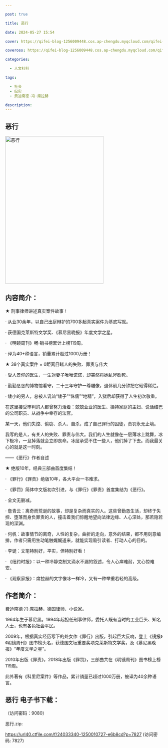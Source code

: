 ```yaml
---

post: true

title: 恶行

date: 2024-05-27 15:54

cover: https://qifei-blog-1256009448.cos.ap-chengdu.myqcloud.com/qifei-blog/660016fa9f345e8d0322aee1.jpg

coveross: https://qifei-blog-1256009448.cos.ap-chengdu.myqcloud.com/qifei-blog/660016fa9f345e8d0322aee1.jpg

categories:

  - 人文社科

tags:

  - 社会
  - 纪实
  - 费迪南德·冯·席拉赫

description:
---
```


## 恶行
<img alt="恶行 " class="aligncenter loading" data-was-processed="true" decoding="async" fetchpriority="high" height="471" src="https://qifei-blog-1256009448.cos.ap-chengdu.myqcloud.com/qifei-blog/660016fa9f345e8d0322aee1.jpg " style="cursor: zoom-in;" width="314"/>

## 内容简介：

★ 刑事律师讲述真实案件故事！

· 从业30余年，以自己出庭辩护的700多起真实案件为基底写就。

· 获德国克莱斯特文学奖、《慕尼黑晚报》年度文学之星。

· 《明镜周刊》畅·销书榜累计上榜119周。

· 译为40+种语言，销量累计超过1000万册！

★ 38个真实案件 × 0距离目睹人的失败、罪责与伟大

· 受人景仰的医生，一生对妻子唯唯诺诺，却突然将她乱斧砍死。

· 勤勤恳恳的博物馆看守，二十三年守护一尊雕像，退休前几分钟把它砸得稀烂。

· 矮小的男人，总被人讥讪“矮子”“侏儒”“地精”，入狱后却获得了人生初次敬重。

在这里接受审判的人都曾努力活着：兢兢业业的医生、操持家庭的主妇、说话结巴的公司职员、从战争中幸存的法官。

某一天，他们失控、偷窃、杀人、自杀，成了自己罪行的囚徒，责罚永无止境。

我写的是人，有关人的失败、罪责与伟大。我们的人生就像在一层薄冰上跳舞，冰下极冷，一旦掉落就会立即丧命。冰层承受不住一些人，他们掉了下去。而我最关心的就是这一时刻。

——《恶行》作者自述

★ 绝版10年，经典三部曲首度集结！

· 《罪行》《罪责》绝版10年，各大平台一书难求。

· 《罪罚》简体中文版初次引进，与《罪行》《罪责》首度集结为《恶行》。

· 全文无删减。

· 詹青云：离奇而荒诞的故事，却是复杂而真实的人。这些曾勤恳生活，却终于失控、堕落而身负罪责的人，撞击着我们惊醒地望向法律边缘、人心深处，那若隐若现的深渊。

· 何帆：故事情节的离奇，人性的复杂，曲折的走向，意外的结果，都不用刻意编排，作者只需用生动笔触娓娓道来，就能实现吸引读者、打动人心的目的。

· 李诞：文笔特别好，平实，但特别好看！

· 《纽约时报》：以一种冷静克制又滴水不漏的叙述，令人心痒难耐，又心惊难安。

· 《观察家报》：席拉赫的文字像冰一样冷，又有一种举重若轻的高级。

## 作者简介：

费迪南德·冯·席拉赫，德国律师、小说家。

1964年生于慕尼黑。1994年起担任刑事律师，委托人既有当时的工业巨头、知名人士，也有各色社会平民。

2009年，根据真实经历写下的处女作《罪行》出版，引起巨大反响，登上《镜报》《明镜周刊》图书榜头名，获德国文坛重要奖项克莱斯特文学奖，及《慕尼黑晚报》“年度文学之星”。

2010年出版《罪责》，2018年出版《罪罚》，三部曲共在《明镜周刊》图书榜上榜119周。

此外著有《科里尼案件》等作品，累计销量已超过1000万册，被译为40余种语言。

## 恶行 电子书下载：

 （访问密码：9080）

恶行.zip: 

https://url40.ctfile.com/f/24033340-1250010727-e6b8cd?p=7827 (访问密码: 7827)
